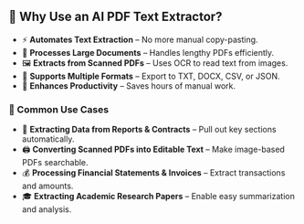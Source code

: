 ## 📂 Why Use an AI PDF Text Extractor?

- ⚡ **Automates Text Extraction** – No more manual copy-pasting.  
- 📑 **Processes Large Documents** – Handles lengthy PDFs efficiently.  
- 🖼️ **Extracts from Scanned PDFs** – Uses OCR to read text from images.  
- 🔄 **Supports Multiple Formats** – Export to TXT, DOCX, CSV, or JSON.  
- 🚀 **Enhances Productivity** – Saves hours of manual work.  

### 📌 Common Use Cases
- 📃 **Extracting Data from Reports & Contracts** – Pull out key sections automatically.  
- 🖨️ **Converting Scanned PDFs into Editable Text** – Make image-based PDFs searchable.  
- 💰 **Processing Financial Statements & Invoices** – Extract transactions and amounts.  
- 🎓 **Extracting Academic Research Papers** – Enable easy summarization and analysis.  
